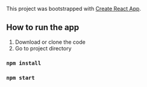 This project was bootstrapped with [Create React App](https://github.com/facebook/create-react-app).

## How to run the app

1. Download or clone the code
2. Go to project directory

### `npm install`
### `npm start`

